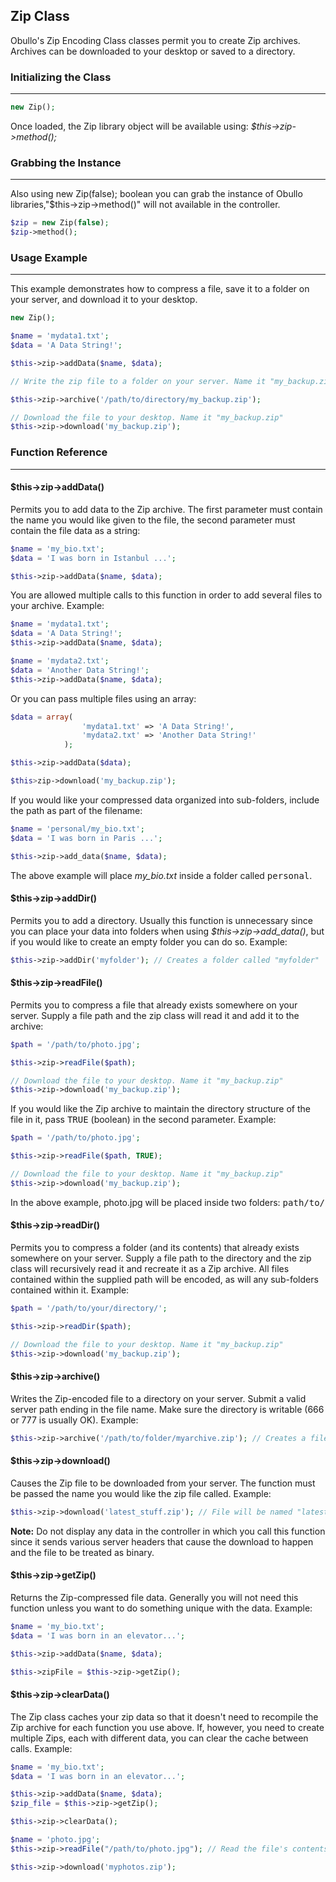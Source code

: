 ## Zip Class

Obullo's Zip Encoding Class classes permit you to create Zip archives. Archives can be downloaded to your desktop or saved to a directory.

### Initializing the Class

------

```php
new Zip();
```

Once loaded, the Zip library object will be available using: <dfn>$this->zip->method();</dfn>

### Grabbing the Instance

------

Also using new Zip(false); boolean you can grab the instance of Obullo libraries,"$this->zip->method()" will not available in the controller.

```php
$zip = new Zip(false);
$zip->method();
```

### Usage Example

------

This example demonstrates how to compress a file, save it to a folder on your server, and download it to your desktop.

```php
new Zip();

$name = 'mydata1.txt';
$data = 'A Data String!';

$this->zip->addData($name, $data);

// Write the zip file to a folder on your server. Name it "my_backup.zip"

$this->zip->archive('/path/to/directory/my_backup.zip');

// Download the file to your desktop. Name it "my_backup.zip" 
$this->zip->download('my_backup.zip'); 
```

### Function Reference

-------

#### $this->zip->addData()

Permits you to add data to the Zip archive. The first parameter must contain the name you would like given to the file, the second parameter must contain the file data as a string:

```php
$name = 'my_bio.txt';
$data = 'I was born in Istanbul ...';

$this->zip->addData($name, $data);
```

You are allowed multiple calls to this function in order to add several files to your archive. Example:

```php
$name = 'mydata1.txt';
$data = 'A Data String!';
$this->zip->addData($name, $data);

$name = 'mydata2.txt';
$data = 'Another Data String!';
$this->zip->addData($name, $data);
```

Or you can pass multiple files using an array:

```php
$data = array(
                'mydata1.txt' => 'A Data String!',
                'mydata2.txt' => 'Another Data String!'
            );

$this->zip->addData($data);

$this>zip->download('my_backup.zip'); 
```

If you would like your compressed data organized into sub-folders, include the path as part of the filename:

```php
$name = 'personal/my_bio.txt';
$data = 'I was born in Paris ...';

$this->zip->add_data($name, $data); 
```

The above example will place <dfn>my_bio.txt</dfn> inside a folder called <kbd>personal</kbd>.


#### $this->zip->addDir()

Permits you to add a directory. Usually this function is unnecessary since you can place your data into folders when using <dfn>$this->zip->add_data()</dfn>, but if you would like to create an empty folder you can do so. Example:

```php
$this->zip->addDir('myfolder'); // Creates a folder called "myfolder" 
```

#### $this->zip->readFile()

Permits you to compress a file that already exists somewhere on your server. Supply a file path and the zip class will read it and add it to the archive:

```php
$path = '/path/to/photo.jpg';

$this->zip->readFile($path);

// Download the file to your desktop. Name it "my_backup.zip"
$this->zip->download('my_backup.zip'); 
```

If you would like the Zip archive to maintain the directory structure of the file in it, pass <kbd>TRUE</kbd> (boolean) in the second parameter. Example:

```php
$path = '/path/to/photo.jpg';

$this->zip->readFile($path, TRUE);

// Download the file to your desktop. Name it "my_backup.zip"
$this->zip->download('my_backup.zip');
```

In the above example, photo.jpg will be placed inside two folders: <kbd>path/to/</kbd>

#### $this->zip->readDir()

Permits you to compress a folder (and its contents) that already exists somewhere on your server. Supply a file path to the directory and the zip class will recursively read it and recreate it as a Zip archive. All files contained within the supplied path will be encoded, as will any sub-folders contained within it. Example:

```php
$path = '/path/to/your/directory/';

$this->zip->readDir($path);

// Download the file to your desktop. Name it "my_backup.zip"
$this->zip->download('my_backup.zip'); 
```

#### $this->zip->archive()

Writes the Zip-encoded file to a directory on your server. Submit a valid server path ending in the file name. Make sure the directory is writable (666 or 777 is usually OK). Example:
```php
$this->zip->archive('/path/to/folder/myarchive.zip'); // Creates a file named myarchive.zip
```

#### $this->zip->download()

Causes the Zip file to be downloaded from your server. The function must be passed the name you would like the zip file called. Example:

```php
$this->zip->download('latest_stuff.zip'); // File will be named "latest_stuff.zip"
```

**Note:**  Do not display any data in the controller in which you call this function since it sends various server headers that cause the download to happen and the file to be treated as binary.

#### $this->zip->getZip()

Returns the Zip-compressed file data. Generally you will not need this function unless you want to do something unique with the data. Example:

```php
$name = 'my_bio.txt';
$data = 'I was born in an elevator...';

$this->zip->addData($name, $data);

$this->zipFile = $this->zip->getZip(); 
```

#### $this->zip->clearData()

The Zip class caches your zip data so that it doesn't need to recompile the Zip archive for each function you use above. If, however, you need to create multiple Zips, each with different data, you can clear the cache between calls. Example:

```php
$name = 'my_bio.txt';
$data = 'I was born in an elevator...';

$this->zip->addData($name, $data);
$zip_file = $this->zip->getZip();

$this->zip->clearData();

$name = 'photo.jpg';
$this->zip->readFile("/path/to/photo.jpg"); // Read the file's contents

$this->zip->download('myphotos.zip'); 
```